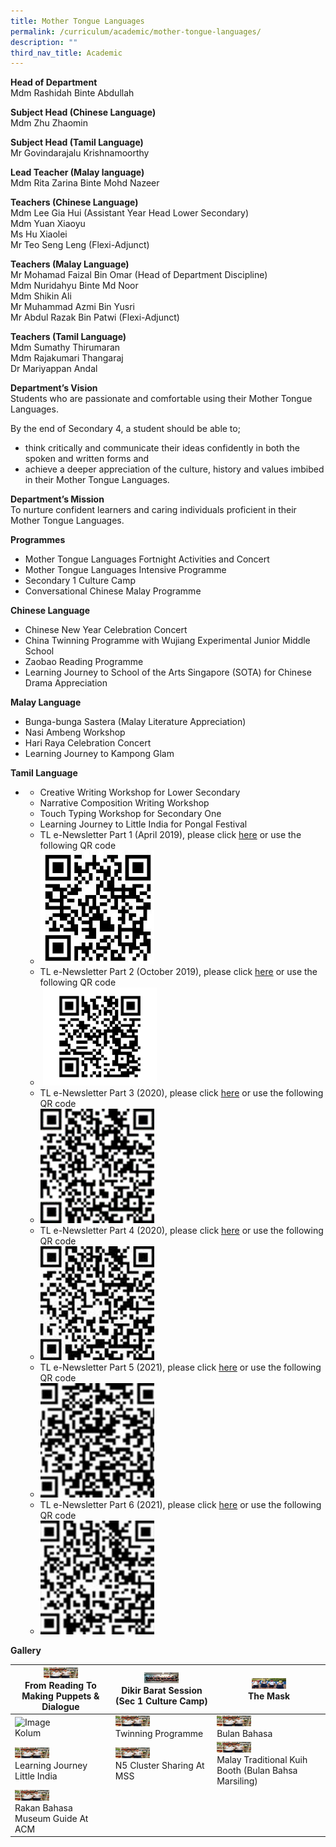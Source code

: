 ```yaml
---
title: Mother Tongue Languages
permalink: /curriculum/academic/mother-tongue-languages/
description: ""
third_nav_title: Academic
---
```

**Head of Department**  
Mdm Rashidah Binte Abdullah

**Subject Head (Chinese Language)**  
Mdm Zhu Zhaomin

**Subject Head (Tamil Language)**  
Mr Govindarajalu Krishnamoorthy

**Lead Teacher (Malay language)**  
Mdm Rita Zarina Binte Mohd Nazeer

**Teachers (Chinese Language)**  
Mdm Lee Gia Hui (Assistant Year Head Lower Secondary)  
Mdm Yuan Xiaoyu  
Ms Hu Xiaolei  
Mr Teo Seng Leng (Flexi-Adjunct)

**Teachers (Malay Language)**  
Mr Mohamad Faizal Bin Omar (Head of Department Discipline)  
Mdm Nuridahyu Binte Md Noor  
Mdm Shikin Ali  
Mr Muhammad Azmi Bin Yusri  
Mr Abdul Razak Bin Patwi (Flexi-Adjunct)

**Teachers (Tamil Language)**  
Mdm Sumathy Thirumaran  
Mdm Rajakumari Thangaraj  
Dr Mariyappan Andal

**Department’s Vision**  
Students who are passionate and comfortable using their Mother Tongue Languages.

By the end of Secondary 4, a student should be able to;

*   think critically and communicate their ideas confidently in both the spoken and written forms and
*   achieve a deeper appreciation of the culture, history and values imbibed in their Mother Tongue Languages.

**Department’s Mission**  
To nurture confident learners and caring individuals proficient in their Mother Tongue Languages.

**Programmes**

*   Mother Tongue Languages Fortnight Activities and Concert
*   Mother Tongue Languages Intensive Programme
*   Secondary 1 Culture Camp
*   Conversational Chinese Malay Programme

**Chinese Language**

*   Chinese New Year Celebration Concert
*   China Twinning Programme with Wujiang Experimental Junior Middle School
*   Zaobao Reading Programme
*   Learning Journey to School of the Arts Singapore (SOTA) for Chinese Drama Appreciation

**Malay Language**

*   Bunga-bunga Sastera (Malay Literature Appreciation)
*   Nasi Ambeng Workshop
*   Hari Raya Celebration Concert
*   Learning Journey to Kampong Glam

**Tamil Language**

*   *   Creative Writing Workshop for Lower Secondary
    *   Narrative Composition Writing Workshop
    *   Touch Typing Workshop for Secondary One
    *   Learning Journey to Little India for Pongal Festival
    *   TL e-Newsletter Part 1 (April 2019), please click [here](http://online.pubhtml5.com/qdpk/ojze/#p=1) or use the following QR code
    *   <img src="/images/TL-e-Newsletter.jpeg"  
style="width:40%">
    *   TL e-Newsletter Part 2 (October 2019), please click [here](http://online.pubhtml5.com/ciju/kutc/) or use the following QR code 
    *    <img src="/images/TL-Newsletter-Edition-2-QR-Code.png"  
style="width:40%">
    *   TL e-Newsletter Part 3 (2020), please click [here](https://online.pubhtml5.com/syqh/tple/) or use the following QR code
    *   <img src="/images/TL-Newsletter-Edition-3-QR-Code.png"  
style="width:40%">
    *   TL e-Newsletter Part 4 (2020), please click [here](https://online.pubhtml5.com/syqh/hzyy/) or use the following QR code
    *   <img src="/images/TL-Newsletter-Edition-4-QR-Code-e1598425753172.jpeg"  
style="width:40%">
    *   TL e-Newsletter Part 5 (2021), please click [here](https://online.pubhtml5.com/qlbe/viwi/) or use the following QR code
    *   <img src="/images/QR-Code-5-150x150.jpeg"  
style="width:40%">
    *   TL e-Newsletter Part 6 (2021), please click [here](https://online.pubhtml5.com/qlbe/vhjp/) or use the following QR code
    *   <img src="/images/QR-Code-6-150x150.jpeg"  
style="width:40%">

**Gallery**

<table>
<thead>
  <tr>
    <th><img src="/images/20190306_121311_From-Reading-to-Making-Puppets-Dialogue-768x576.jpeg" alt="Image" width="55" height="17"><br>From Reading To Making Puppets & Dialogue</th>
    <th><img src="/images/20190306_172412_Dikir-Barat-during-Sec-1-Culture-Camp-768x576.jpeg" alt="Image" width="55" height="17"><br>Dikir Barat Session (Sec 1 Culture Camp)</th>
    <th><img src="/images/IMG_7867_The-Mask-768x512.jpeg" alt="Image" width="55" height="17"><br>The Mask</th>
  </tr>
</thead>
<tbody>
  <tr>
    <td><img src="![](/images/IMG-20190115-WA0020_Kolum-by-TL-Unit-768x576.jpeg)" alt="Image" width="55" height="17"><br>Kolum</td>
    <td><img src="/images/20190306_121311_From-Reading-to-Making-Puppets-Dialogue-768x576.jpeg" alt="Image" width="55" height="17"><br>Twinning Programme</td>
    <td><img src="/images/20190306_121311_From-Reading-to-Making-Puppets-Dialogue-768x576.jpeg" alt="Image" width="55" height="17"><br>Bulan Bahasa</td>
  </tr>
  <tr>
    <td><img src="/images/20190306_121311_From-Reading-to-Making-Puppets-Dialogue-768x576.jpeg" alt="Image" width="55" height="17"><br>Learning Journey Little India</td>
    <td><img src="/images/20190306_121311_From-Reading-to-Making-Puppets-Dialogue-768x576.jpeg" alt="Image" width="55" height="17"><br>N5 Cluster Sharing At MSS</td>
    <td><img src="/images/20190306_121311_From-Reading-to-Making-Puppets-Dialogue-768x576.jpeg" alt="Image" width="55" height="17"><br>Malay Traditional Kuih Booth (Bulan Bahsa Marsiling)</td>
  </tr>
  <tr>
    <td><img src="/images/20190306_121311_From-Reading-to-Making-Puppets-Dialogue-768x576.jpeg" alt="Image" width="55" height="17"><br>Rakan Bahasa Museum Guide At ACM</td>
  </tr>
</tbody>
</table>